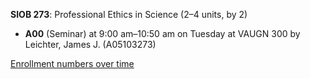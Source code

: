 **SIOB 273**: Professional Ethics in Science (2–4 units, by 2)

- **A00** (Seminar) at 9:00 am–10:50 am on Tuesday at VAUGN 300 by Leichter, James J. (A05103273)

[Enrollment numbers over time](./SIOB273.tsv)
